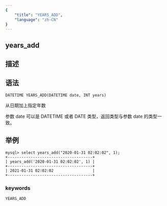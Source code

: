 ```yaml
---
{
    "title": "YEARS_ADD",
    "language": "zh-CN"
}
---
```


## years_add
## 描述
## 语法

`DATETIME YEARS_ADD(DATETIME date, INT years)`

从日期加上指定年数

参数 date 可以是 DATETIME 或者 DATE 类型，返回类型与参数 date 的类型一致。

## 举例

```
mysql> select years_add("2020-01-31 02:02:02", 1);
+-------------------------------------+
| years_add('2020-01-31 02:02:02', 1) |
+-------------------------------------+
| 2021-01-31 02:02:02                 |
+-------------------------------------+
```

### keywords

    YEARS_ADD
